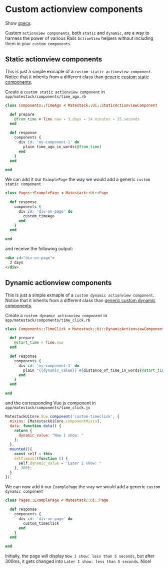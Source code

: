 # Custom actionview components

Show [specs](/spec/usage/extend/custom_component_spec.rb).

Custom `actionview components`, both `static` and `dynamic`, are a way to harness the power of various Rails `ActionView` helpers without including them in your `custom components`.

## Static actionview components

This is just a simple exmaple of a `custom static actionview component`. Notice that it inherits from a different class than [generic custom static components](/docs/extend/custom_static_components.md).

Create a `custom static actionview component` in `app/matestack/components/time_ago.rb`

```ruby
class Components::TimeAgo < Matestack::Ui::StaticActionviewComponent

  def prepare
    @from_time = Time.now - 3.days - 14.minutes - 25.seconds
  end

  def response
    components {
      div id: 'my-component-1' do
        plain time_ago_in_words(@from_time)
      end
    }
  end

end
```

We can add it our `ExamplePage` the way we would add a generic `custom static component`

```ruby
class Pages::ExamplePage < Matestack::Ui::Page

  def response
    components {
      div id: 'div-on-page' do
        custom_timeAgo
      end
    }
  end

end
```

and receive the following output:

```HTML
<div id="div-on-page">
  3 days
</div>
```

## Dynamic actionview components

This is just a simple exmaple of a `custom dynamic actionview component`. Notice that it inherits from a different class than [generic custom dynamic components](/docs/extend/custom_dynamic_components.md).

Create a `custom dynamic actionview component` in `app/matestack/components/time_click.rb`

```ruby
class Components::TimeClick < Matestack::Ui::DynamicActionviewComponent

  def prepare
    @start_time = Time.now
  end

  def response
    components {
      div id: 'my-component-1' do
        plain "{{dynamic_value}} #{distance_of_time_in_words(@start_time, Time.now, include_seconds: true)}"
      end
    }
  end

end
```

and the corresponding Vue.js component in `app/matestack/components/time_click.js`

```javascript
MatestackUiCore.Vue.component('custom-timeclick', {
  mixins: [MatestackUiCore.componentMixin],
  data: function data() {
    return {
      dynamic_value: "Now I show: "
    };
  },
  mounted(){
    const self = this
    setTimeout(function () {
      self.dynamic_value = "Later I show: "
    }, 300);
  }
});
```

We can now add it our `ExamplePage` the way we would add a generic `custom dynamic component`


```ruby
class Pages::ExamplePage < Matestack::Ui::Page

  def response
    components {
      div id: 'div-on-page' do
        custom_timeClick
      end
    }
  end

end
```

Initially, the page will display `Now I show: less than 5 seconds`, but after 300ms, it gets changed into `Later I show: less than 5 seconds`. Nice!
